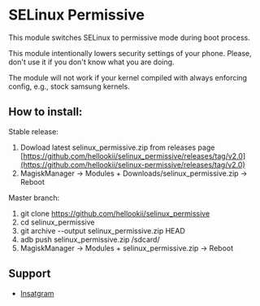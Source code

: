 # SELinux Permissive

This module switches SELinux to permissive mode during boot process.

This module intentionally lowers security settings of your
phone. Please, don't use it if you don't know what you are doing.

The module will not work if your kernel compiled with always enforcing config,
e.g., stock samsung kernels.

## How to install:

Stable release:
1. Dowload latest selinux_permissive.zip from releases page
   [https://github.com/hellookii/selinux_permissive/releases/tag/v2.0](https://github.com/hellookii/selinux-permissive/releases/tag/v2.0)
2. MagiskManager -> Modules + Downloads/selinux_permissive.zip -> Reboot

Master branch:
1. git clone https://github.com/hellookii/selinux_permissive
2. cd selinux_permissive
3. git archive --output selinux_permissive.zip HEAD
4. adb push selinux_permissive.zip /sdcard/
5. MagiskManager -> Modules + selinux_permissive.zip -> Reboot

## Support

- [Insatgram](https://www.instagram.com/m.rizkii_/?igshid=NTc4MTIwNjQ2YQ%3D%3D)

